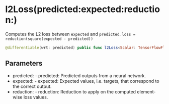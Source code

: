 # l2Loss(predicted:expected:reduction:)

Computes the L2 loss between `expected` and `predicted`.
`loss = reduction(square(expected - predicted))`

``` swift
@differentiable(wrt: predicted) public func l2Loss<Scalar: TensorFlowFloatingPoint>(predicted: Tensor<Scalar>, expected: Tensor<Scalar>, reduction: @differentiable (Tensor<Scalar>) -> Tensor<Scalar> = _sum) -> Tensor<Scalar>
```

## Parameters

  - predicted: - predicted: Predicted outputs from a neural network.
  - expected: - expected: Expected values, i.e. targets, that correspond to the correct output.
  - reduction: - reduction: Reduction to apply on the computed element-wise loss values.
